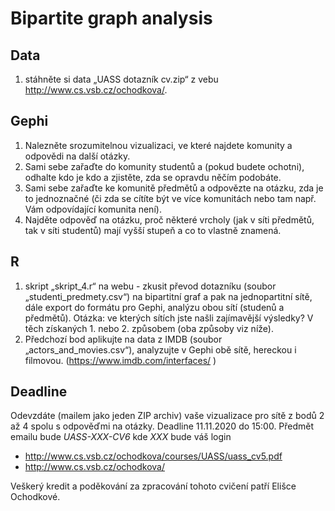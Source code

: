 # Bipartite graph analysis

## Data 
1. stáhněte si data „UASS dotazník cv.zip“ z vebu http://www.cs.vsb.cz/ochodkova/.

## Gephi
1. Nalezněte srozumitelnou vizualizaci, ve které najdete komunity a odpovědi na další otázky.
2. Sami sebe zařaďte do komunity studentů a (pokud budete ochotni), odhalte kdo je kdo a zjistěte, zda se opravdu něčím podobáte.
3. Sami sebe zařaďte ke komunitě předmětů a odpovězte na otázku, zda je to jednoznačné (či zda se cítíte být ve více komunitách nebo tam např. Vám odpovídající komunita není).
4. Najděte odpověď na otázku, proč některé vrcholy (jak v síti předmětů, tak v síti studentů) mají vyšší stupeň a co to vlastně znamená. 

## R 
1. skript „skript_4.r“ na webu - zkusit převod dotazníku (soubor „studenti_predmety.csv“) na bipartitní graf a pak na jednopartitní sítě, dále export do formátu pro Gephi, analýzu obou sítí (studenů a předmětů). Otázka: ve kterých sítích jste našli zajímavější výsledky? V těch získaných 1. nebo 2. způsobem (oba způsoby viz níže).
2. Předchozí bod aplikujte na data z IMDB (soubor „actors_and_movies.csv“), analyzujte v Gephi obě sítě, hereckou i filmovou. (https://www.imdb.com/interfaces/ )

## Deadline
Odevzdáte (mailem jako jeden ZIP archiv) vaše vizualizace pro sítě z bodů 2 až 4 spolu s odpověďmi na otázky. Deadline 11.11.2020 do 15:00. 
Předmět emailu bude *UASS-XXX-CV6* kde *XXX* bude váš login

* http://www.cs.vsb.cz/ochodkova/courses/UASS/uass_cv5.pdf
* http://www.cs.vsb.cz/ochodkova/

Veškerý kredit a poděkování za zpracování tohoto cvičení patří Elišce Ochodkové.

